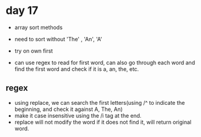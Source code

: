 # day 17
- array sort methods
- need to sort without 'The' , 'An', 'A'

- try on own first

- can use regex to read for first word, can also go through each word and find the first word and check if it is a, an, the, etc.

## regex
- using replace, we can search the first letters(using /^ to indicate the beginning, and check it against A, The, An)
- make it case insensitive using the /i tag at the end.
- replace will not modify the word if it does not find it, will return original word.
